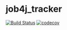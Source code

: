 # job4j_tracker

[![Build Status](https://travis-ci.com/JavAndy58/job4j_tracker.svg?branch=master)](https://travis-ci.com/JavAndy58/job4j_tracker)
[![codecov](https://codecov.io/gh/JavAndy58/job4j_tracker/branch/master/graph/badge.svg?token=EKS42KC9Z1)](https://codecov.io/gh/JavAndy58/job4j_tracker)